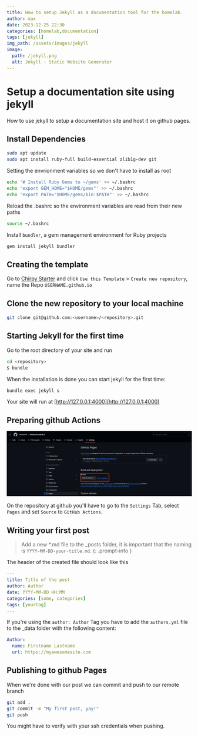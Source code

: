 ```yaml
---
title: How to setup Jekyll as a documentation tool for the homelab
author: max
date: 2023-12-25 22:30
categories: [homelab,documentation]
tags: [jekyll]
img_path: /assets/images/jekyll
image:
  path: /jekyll.png
  alt: Jekyll - Static Website Generator
---
```


# Setup a documentation site using jekyll
How to use jekyll to setup a documentation site and host it on github pages.

## Install Dependencies
```bash
sudo apt update
sudo apt install ruby-full build-essential zlib1g-dev git
```
Setting the envrionment variables so we don't have to install as root
```bash
echo '# Install Ruby Gems to ~/gems' >> ~/.bashrc
echo 'export GEM_HOME="$HOME/gems"' >> ~/.bashrc
echo 'export PATH="$HOME/gems/bin:$PATH"' >> ~/.bashrc
```
Reload the .bashrc so the environment variables are read from their new paths
```bash
source ~/.bashrc
```

Install `bundler`, a gem management environment for Ruby projects

```bash
gem install jekyll bundler
```

## Creating the template
Go to [Chirpy Starter](https://github.com/cotes2020/chirpy-starter) and click `Use this Template` > `Create new repository`, name the Repo `USERNAME.github.io`

## Clone the new repository to your local machine
```bash
git clone git@github.com:<username>/<repository>.git
```

## Starting Jekyll for the first time
Go to the root directory of your site and run 

```bash
cd <repository>
$ bundle
```

When the installation is done you can start jekyll for the first time:

```bash
bundle exec jekyll s
```

Your site will run at [http://127.0.0.1:4000](http://127.0.0.1:4000)

## Preparing github Actions 

![Settings](/assets/images/jekyll/github_pages_actions.png)

On the repository at github you'll have to go to the `Settings` Tab, select `Pages` and set `Source` to `GitHub Actions`.

## Writing your first post
> Add a new *.md file to the _posts folder, it is important that the naming is `YYYY-MM-DD-your-title.md`.
{: .prompt-info }

The header of the created file should look like this

```yml
---
title: Title of the post
author: Author
date: YYYY-MM-DD HH:MM
categories: [some, categories]
tags: [yourtag]
---
```

If you're using the `author: Author` Tag you have to add the `authors.yml` file to the _data folder with the following content:

```yml
Author:
  name: Firstname Lastname
  url: https://myawesomesite.com
```

## Publishing to github Pages

When we're done with our post we can commit and push to our remote branch

```bash
git add .
git commit -m "My first post, yay!"
git push
```

You might have to verify with your ssh credentials when pushing.
